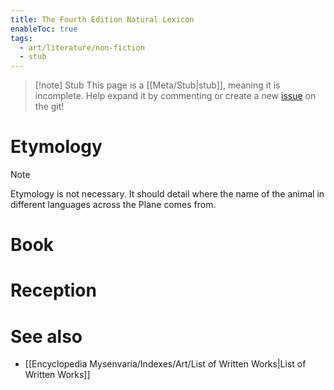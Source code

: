 ```yaml
---
title: The Fourth Edition Natural Lexicon
enableToc: true
tags:
  - art/literature/non-fiction
  - stub
---
```


> [!note] Stub
> This page is a [[Meta/Stub|stub]], meaning it is incomplete. Help expand it by commenting or create a new [issue](https://github.com/RagtimeGal/quartz--encyclopedia-mysenvaria/issues/new/choose) on the git!


# Etymology

> [!note]
> Etymology is not necessary. It should detail where the name of the animal in different languages across the Plane comes from.
# Book

# Reception

# See also
- [[Encyclopedia Mysenvaria/Indexes/Art/List of Written Works|List of Written Works]]